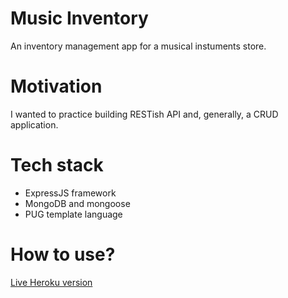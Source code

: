 
# Music Inventory
An inventory management app for a musical instuments store.



# Motivation
I wanted to practice building RESTish API and, generally, a CRUD application.

# Tech stack
- ExpressJS framework
- MongoDB and mongoose
- PUG template language

# How to use?
[Live Heroku version](#)



